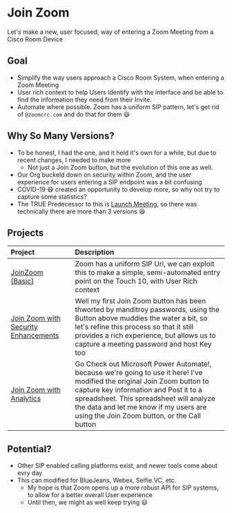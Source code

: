 # Join Zoom
Let's make a new, user focused, way of entering a Zoom Meeting from a Cisco Room Device

## Goal
* Simplify the way users approach a Cisco Room System, when entering a Zoom Meeting
* User rich context to help Users identify with the interface and be able to find the information they need from their Invite.
* Automate where possible. Zoom has a uniform SIP pattern, let's get rid of ```@zoomcrc.com``` and do that for them :smiley:

## Why So Many Versions?

* To be honest, I had the one, and it held it's own for a while, but due to recent changes, I needed to make more
  * Not just a Join Zoom button, but the evolution of this one as well.
* Our Org buckeld down on security within Zoom, and the user experience for users entering a SIP endpoint was a bit confusing
* COVID-19 :mask: created an opportunity to develop more, so why not try to capture some statistics?
* The TRUE Predecessor to this is [Launch Meeting](https://github.com/Bobby-McGonigle/Macro-Samples/tree/master/LaunchMeeting), so there was technically there are more than 3 versions :satisfied:

## Projects

| Project | Description|
|:---|:---|
|[JoinZoom (Basic)](https://github.com/Bobby-McGonigle/Macro-Samples/tree/master/Join%20Zoom/Join%20Zoom%20(Basic))| Zoom has a uniform SIP Uri, we can exploit this to make a simple, semi-automated entry point on the Touch 10, with User Rich context|
|[Join Zoom with Security Enhancements](https://github.com/Bobby-McGonigle/Macro-Samples/tree/master/Join%20Zoom/Join%20Zoom%20with%20Security%20Enhancements)| Well my first Join Zoom button has been thworted by manditroy passwords, using the Button above muddies the water a bit, so let's refine this process so that it still provides a rich experience, but allows us to capture a meeting password and host Key too |
|[Join Zoom with Analytics](https://github.com/Bobby-McGonigle/Macro-Samples/tree/master/Join%20Zoom/Join%20Zoom%20with%20analytics)|Go Check out Microsoft Power Automate!, because we're going to use it here! I've modified the original Join Zoom button to capture key information and Post it to a spreadsheet. This spreadsheet will analyze the data and let me know if my users are using the Join Zoom button, or the Call button|

## Potential?
* Other SIP enabled calling platforms exist, and newer tools come about evry day
* This can modified for BlueJeans, Webex, Selfie.VC, etc. 
  * My hope is that Zoom opens up a more robust API for SIP systems, to allow for a better overall User experience
  * Until then, we might as well keep trying :smiley:
